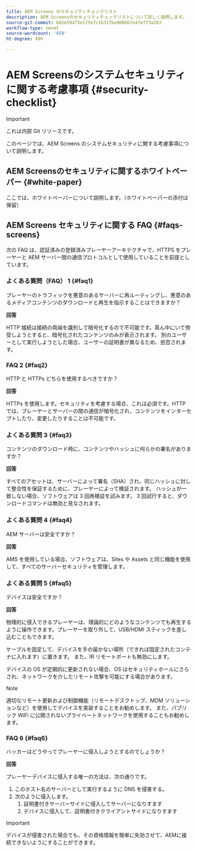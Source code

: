 ```yaml
---
title: AEM Screens のセキュリティチェックリスト
description: AEM Screensのセキュリティチェックリストについて詳しく説明します。
source-git-commit: b65e59473e175e7c1b31fba900bb7e47eff3a263
workflow-type: tm+mt
source-wordcount: '459'
ht-degree: 49%

---
```



# AEM Screensのシステムセキュリティに関する考慮事項 {#security-checklist}

>[!IMPORTANT]
>これは内部 Git リソースです。

このページでは、AEM Screens のシステムセキュリティに関する考慮事項について説明します。


## AEM Screensのセキュリティに関するホワイトペーパー {#white-paper}

ここでは、ホワイトペーパーについて説明します。（ホワイトペーパーの添付は保留）


## AEM Screens セキュリティに関する FAQ {#faqs-screens}

次の FAQ は、認証済みの登録済みプレーヤーアーキテクチャで、HTTPS をプレーヤーと AEM サーバー間の通信プロトコルとして使用していることを前提としています。

### よくある質問（FAQ） 1 {#faq1}

プレーヤーのトラフィックを悪意のあるサーバーに再ルーティングし、悪意のあるメディアコンテンツのダウンロードと再生を指示することはできますか？

**回答**

HTTP 接続は接続の両端を識別して暗号化するので不可能です。真ん中にいて傍受しようとすると、暗号化されたコンテンツのみが表示されます。 別のユーザーとして実行しようとした場合、ユーザーの証明書が異なるため、拒否されます。


### FAQ 2 {#faq2}

HTTP と HTTPs どちらを使用するべきですか？

**回答**

HTTPs を使用します。セキュリティを考慮する場合、これは必須です。HTTP では、プレーヤーとサーバーの間の通信が暗号化され、コンテンツをインターセプトしたり、変更したりすることは不可能です。


### よくある質問 3 {#faq3}

コンテンツのダウンロード時に、コンテンツやハッシュに何らかの署名がありますか？

**回答**

すべてのアセットは、サーバーによって署名（SHA）され、同じハッシュに対して整合性を保証するために、プレーヤーによって検証されます。
ハッシュが一致しない場合、ソフトウェアは 3 回再検証を試みます。 3 回試行すると、ダウンロードコマンドは無効と見なされます。


### よくある質問 4 {#faq4}

AEM サーバーは安全ですか？

**回答**

AMS を使用している場合、ソフトウェアは、Sites や Assets と同じ機能を使用して、すべてのサーバーセキュリティを管理します。


### よくある質問 5 {#faq5}

デバイスは安全ですか？

**回答**

物理的に侵入できるプレーヤーは、理論的にどのようなコンテンツでも再生するように操作できます。プレーヤーを取り外して、USB/HDMI スティックを差し込むこともできます。

ケーブルを固定して、デバイスを手の届かない場所（できれば固定されたコンテナに入れます）に置きます。 また、IR リモートポートも無効にします。

デバイスの OS が定期的に更新されない場合、OS はセキュリティホールにさらされ、ネットワークを介したリモート攻撃を可能にする場合があります。

>[!NOTE]
>
>適切なリモート更新および制御機能（リモートデスクトップ、MDM ソリューションなど）を使用してデバイスを実装することをお勧めします。 また、パブリック WiFi に公開されないプライベートネットワークを使用することもお勧めします。


### FAQ 6 {#faq6}

ハッカーはどうやってプレーヤーに侵入しようとするのでしょうか？

**回答**

プレーヤーデバイスに侵入する唯一の方法は、次の通りです。

1. このホスト名のサーバーとして実行するように DNS を侵害する。
1. 次のように侵入します。
   1. 証明書付きサーバーサイドに侵入してサーバーになりすます
   1. デバイスに侵入して、証明書付きクライアントサイドになりすます

>[!IMPORTANT]
>デバイスが侵害された場合でも、その資格情報を簡単に失効させて、AEMに接続できないようにすることができます。





